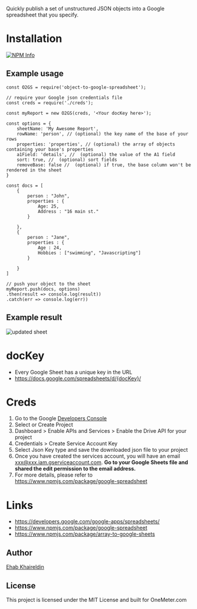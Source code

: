 Quickly publish a set of unstructured JSON objects into a Google spreadsheet that you specify.

# Installation

[![NPM Info](https://nodei.co/npm/object-to-google-spreadsheet.png?downloads=true&downloadRank=true&stars=true)](https://www.npmjs.org/package/object-to-google-spreadsheet)


## Example usage

```
const O2GS = require('object-to-google-spreadsheet');

// require your Google json credentials file
const creds = require('./creds');

const myReport = new O2GS(creds, '<Your docKey here>');

const options = {
    sheetName: 'My Awesome Report',
    rowName: 'person', // (optional) the key name of the base of your rows
    properties: 'properties', // (optional) the array of objects containing your base's properties
    a1Field: 'details', //  (optional) the value of the A1 field
    sort: true, //  (optional) sort fields
    removeBase: false //  (optional) if true, the base column won't be rendered in the sheet
}

const docs = [
    {
        person : "John",
        properties : {
            Age: 25,
            Address : "16 main st."
        }

    },
    {
        person : "Jane",
        properties : {
            Age : 24,
            Hobbies : ["swimming", "Javascripting"]
        }

    }
]

// push your object to the sheet
myReport.push(docs, options)
.then(result => console.log(result))
.catch(err => console.log(err))

```

## Example result

![updated sheet](https://i.imgur.com/pCi5BH9.png)


# docKey

- Every Google Sheet has a unique key in the URL
- https://docs.google.com/spreadsheets/d/{docKey}/

# Creds

1. Go to the Google [Developers Console](https://console.developers.google.com/cloud-resource-manager)
2. Select or Create Project
3. Dashboard > Enable APIs and Services > Enable the Drive API for your project
4. Credentials > Create Service Account Key
5. Select Json Key type and save the downloaded json file to your project
6. Once you have created the services account, you will have an email xxx@xxx.iam.gserviceaccount.com. **Go to your Google Sheets file and shared the edit permission to the email address.**
2. For more details, please refer to https://www.npmjs.com/package/google-spreadsheet

# Links
- https://developers.google.com/google-apps/spreadsheets/
- https://www.npmjs.com/package/google-spreadsheet
- https://www.npmjs.com/package/array-to-google-sheets


## Author

[Ehab Khaireldin](https://github.com/ehab180hb)


## License

This project is licensed under the MIT License and built for OneMeter.com
